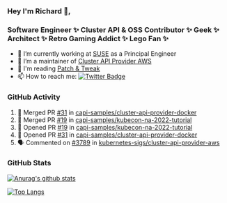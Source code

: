 ### Hey I'm Richard 👋, 

<h3 align="left">Software Engineer ✨ Cluster API & OSS Contributor ✨ Geek ✨ Architect ✨ Retro Gaming Addict ✨ Lego Fan ✨</h3>

- 🔭 I’m currently working at [SUSE](https://www.suse.com/) as a Principal Engineer
- 👯 I’m a maintainer of [Cluster API Provider AWS](https://github.com/kubernetes-sigs/cluster-api-provider-aws)
- 💬 I'm reading [Patch & Tweak](https://bjooks.com/products/patch-tweak-exploring-modular-synthesis)
- 📫 How to reach me: [![Twitter Badge](https://img.shields.io/badge/-@fruit_case-00acee?style=flat&logo=Twitter&logoColor=white)](https://twitter.com/intent/follow?screen_name=fruit_case "Follow on Twitter")

### GitHub Activity 

<!--START_SECTION:activity-->
1. 🎉 Merged PR [#31](https://github.com/capi-samples/cluster-api-provider-docker/pull/31) in [capi-samples/cluster-api-provider-docker](https://github.com/capi-samples/cluster-api-provider-docker)
2. 🎉 Merged PR [#19](https://github.com/capi-samples/kubecon-na-2022-tutorial/pull/19) in [capi-samples/kubecon-na-2022-tutorial](https://github.com/capi-samples/kubecon-na-2022-tutorial)
3. 💪 Opened PR [#19](https://github.com/capi-samples/kubecon-na-2022-tutorial/pull/19) in [capi-samples/kubecon-na-2022-tutorial](https://github.com/capi-samples/kubecon-na-2022-tutorial)
4. 💪 Opened PR [#31](https://github.com/capi-samples/cluster-api-provider-docker/pull/31) in [capi-samples/cluster-api-provider-docker](https://github.com/capi-samples/cluster-api-provider-docker)
5. 🗣 Commented on [#3789](https://github.com/kubernetes-sigs/cluster-api-provider-aws/issues/3789) in [kubernetes-sigs/cluster-api-provider-aws](https://github.com/kubernetes-sigs/cluster-api-provider-aws)
<!--END_SECTION:activity-->

### GitHub Stats

[![Anurag's github stats](https://github-readme-stats.vercel.app/api?username=richardcase&count_private=true&show_icons=true)](https://github.com/anuraghazra/github-readme-stats)

[![Top Langs](https://github-readme-stats.vercel.app/api/top-langs/?username=richardcase&hide=html&layout=compact)](https://github.com/anuraghazra/github-readme-stats)
